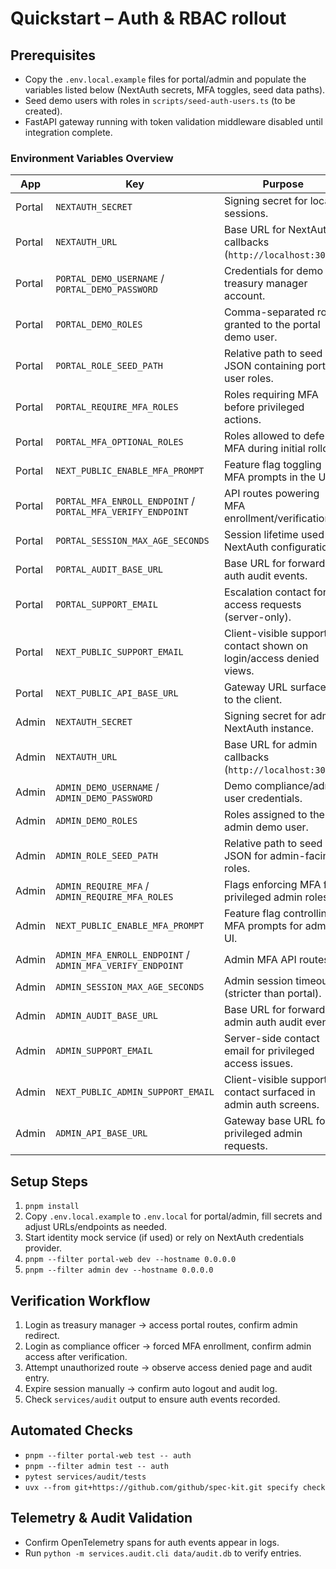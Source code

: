 # Quickstart – Auth & RBAC rollout

## Prerequisites
- Copy the `.env.local.example` files for portal/admin and populate the variables listed below (NextAuth secrets, MFA toggles, seed data paths).
- Seed demo users with roles in `scripts/seed-auth-users.ts` (to be created).
- FastAPI gateway running with token validation middleware disabled until integration complete.

### Environment Variables Overview
| App | Key | Purpose |
| --- | --- | --- |
| Portal | `NEXTAUTH_SECRET` | Signing secret for local sessions. |
| Portal | `NEXTAUTH_URL` | Base URL for NextAuth callbacks (`http://localhost:3000`). |
| Portal | `PORTAL_DEMO_USERNAME` / `PORTAL_DEMO_PASSWORD` | Credentials for demo treasury manager account. |
| Portal | `PORTAL_DEMO_ROLES` | Comma-separated roles granted to the portal demo user. |
| Portal | `PORTAL_ROLE_SEED_PATH` | Relative path to seed JSON containing portal user roles. |
| Portal | `PORTAL_REQUIRE_MFA_ROLES` | Roles requiring MFA before privileged actions. |
| Portal | `PORTAL_MFA_OPTIONAL_ROLES` | Roles allowed to defer MFA during initial rollout. |
| Portal | `NEXT_PUBLIC_ENABLE_MFA_PROMPT` | Feature flag toggling MFA prompts in the UI. |
| Portal | `PORTAL_MFA_ENROLL_ENDPOINT` / `PORTAL_MFA_VERIFY_ENDPOINT` | API routes powering MFA enrollment/verification. |
| Portal | `PORTAL_SESSION_MAX_AGE_SECONDS` | Session lifetime used in NextAuth configuration. |
| Portal | `PORTAL_AUDIT_BASE_URL` | Base URL for forwarding auth audit events. |
| Portal | `PORTAL_SUPPORT_EMAIL` | Escalation contact for access requests (server-only). |
| Portal | `NEXT_PUBLIC_SUPPORT_EMAIL` | Client-visible support contact shown on login/access denied views. |
| Portal | `NEXT_PUBLIC_API_BASE_URL` | Gateway URL surfaced to the client. |
| Admin | `NEXTAUTH_SECRET` | Signing secret for admin NextAuth instance. |
| Admin | `NEXTAUTH_URL` | Base URL for admin callbacks (`http://localhost:3001`). |
| Admin | `ADMIN_DEMO_USERNAME` / `ADMIN_DEMO_PASSWORD` | Demo compliance/admin user credentials. |
| Admin | `ADMIN_DEMO_ROLES` | Roles assigned to the admin demo user. |
| Admin | `ADMIN_ROLE_SEED_PATH` | Relative path to seed JSON for admin-facing roles. |
| Admin | `ADMIN_REQUIRE_MFA` / `ADMIN_REQUIRE_MFA_ROLES` | Flags enforcing MFA for privileged admin roles. |
| Admin | `NEXT_PUBLIC_ENABLE_MFA_PROMPT` | Feature flag controlling MFA prompts for admin UI. |
| Admin | `ADMIN_MFA_ENROLL_ENDPOINT` / `ADMIN_MFA_VERIFY_ENDPOINT` | Admin MFA API routes. |
| Admin | `ADMIN_SESSION_MAX_AGE_SECONDS` | Admin session timeout (stricter than portal). |
| Admin | `ADMIN_AUDIT_BASE_URL` | Base URL for forwarding admin auth audit events. |
| Admin | `ADMIN_SUPPORT_EMAIL` | Server-side contact email for privileged access issues. |
| Admin | `NEXT_PUBLIC_ADMIN_SUPPORT_EMAIL` | Client-visible support contact surfaced in admin auth screens. |
| Admin | `ADMIN_API_BASE_URL` | Gateway base URL for privileged admin requests. |

## Setup Steps
1. `pnpm install`
2. Copy `.env.local.example` to `.env.local` for portal/admin, fill secrets and adjust URLs/endpoints as needed.
3. Start identity mock service (if used) or rely on NextAuth credentials provider.
4. `pnpm --filter portal-web dev --hostname 0.0.0.0`
5. `pnpm --filter admin dev --hostname 0.0.0.0`

## Verification Workflow
1. Login as treasury manager → access portal routes, confirm admin redirect.
2. Login as compliance officer → forced MFA enrollment, confirm admin access after verification.
3. Attempt unauthorized route → observe access denied page and audit entry.
4. Expire session manually → confirm auto logout and audit log.
5. Check `services/audit` output to ensure auth events recorded.

## Automated Checks
- `pnpm --filter portal-web test -- auth`
- `pnpm --filter admin test -- auth`
- `pytest services/audit/tests`
- `uvx --from git+https://github.com/github/spec-kit.git specify check`

## Telemetry & Audit Validation
- Confirm OpenTelemetry spans for auth events appear in logs.
- Run `python -m services.audit.cli data/audit.db` to verify entries.
